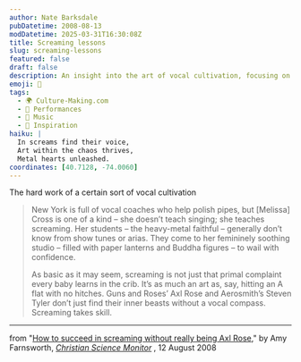 ```yaml
---
author: Nate Barksdale
pubDatetime: 2008-08-13
modDatetime: 2025-03-31T16:30:08Z
title: Screaming lessons
slug: screaming-lessons
featured: false
draft: false
description: An insight into the art of vocal cultivation, focusing on the unique craft of screaming taught by vocal coach Melissa Cross in New York.
emoji: 🎤
tags:
  - 🌍 Culture-Making.com
  - 🎤 Performances
  - 🎵 Music
  - 🌟 Inspiration
haiku: |
  In screams find their voice,  
  Art within the chaos thrives,  
  Metal hearts unleashed.
coordinates: [40.7128, -74.0060]
---
```


The hard work of a certain sort of vocal cultivation

> New York is full of vocal coaches who help polish pipes, but [Melissa] Cross is one of a kind – she doesn’t teach singing; she teaches screaming. Her students – the heavy-metal faithful – generally don’t know from show tunes or arias. They come to her femininely soothing studio – filled with paper lanterns and Buddha figures – to wail with confidence.
>
> As basic as it may seem, screaming is not just that primal complaint every baby learns in the crib. It’s as much an art as, say, hitting an A flat with no hitches. Guns and Roses’ Axl Rose and Aerosmith’s Steven Tyler don’t just find their inner beasts without a vocal compass. Screaming takes skill.

---

from "[How to succeed in screaming without really being Axl Rose](http://features.csmonitor.com/backstory/2008/08/12/qscream/)," by Amy Farnsworth, _[Christian Science Monitor](http://features.csmonitor.com/backstory/2008/08/12/qscream/)_ , 12 August 2008
